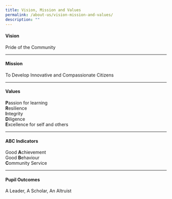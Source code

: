 ```yaml
---
title: Vision, Mission and Values
permalink: /about-us/vision-mission-and-values/
description: ""
---
```

<h4><strong>Vision</strong></h4>
<p>Pride of the Community</p>
<hr>
<h4><strong>Mission</strong></h4>
<p>To Develop Innovative and Compassionate Citizens</p>
<hr>
<h4><strong>Values</strong></h4>
<p><strong>P</strong>assion for learning<br /><strong>R</strong>esilience<br /><strong>I</strong>ntegrity<br /><strong>D</strong>iligence<br /><strong>E</strong>xcellence for self and others</p>
<hr>
<h4><strong>ABC Indicators</strong></h4>
<p>Good&nbsp;<strong>A</strong>chievement<br />Good&nbsp;<strong>B</strong>ehaviour<br /><strong>C</strong>ommunity Service</p>
<hr>
<h4><strong>Pupil Outcomes</strong></h4>
<p>A Leader, A Scholar, An Altruist</p>